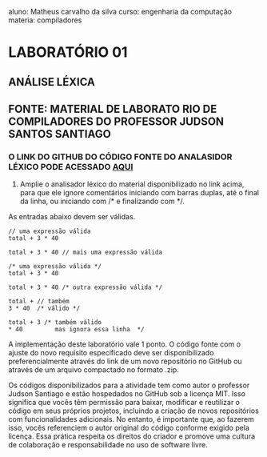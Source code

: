 
aluno: Matheus carvalho da silva
curso: engenharia da computação
materia: compiladores








# LABORATÓRIO 01

## ANÁLISE LÉXICA
## FONTE: MATERIAL DE LABORATO RIO DE COMPILADORES DO PROFESSOR JUDSON SANTOS SANTIAGO

### O LINK DO GITHUB DO CÓDIGO FONTE DO ANALASIDOR LÉXICO PODE ACESSADO [AQUI](https://github.com/JudsonSS/Compiladores/tree/2e1b81ba859e18e938ea149d1cef2edea04dde36/Labs/Lab06)

1. Amplie o analisador léxico do material disponibilizado no link acima, para que ele
ignore comentários iniciando com barras duplas, até o final da linha, ou iniciando
com /* e finalizando com */.

As entradas abaixo devem ser válidas.

```
// uma expressão válida
total + 3 * 40
```

```
total + 3 * 40 // mais uma expressão válida
```

```
/* uma expressão válida */
total + 3 * 40 
```

```
total + 3 * 40 /* outra expressão válida */
```

```
total + // também
3 * 40  /* válido */
```

```
total + 3 /* também válido
* 40         mas ignora essa linha  */
```


A implementação deste laboratório vale 1 ponto. O código fonte com o ajuste do novo requisito especificado deve ser disponibilizado preferencialmente através do link de um novo repositório no GitHub ou através de um arquivo compactado no formato .zip.

Os códigos disponibilizados para a atividade tem como autor o professor Judson Santiago
e estão hospedados no GitHub sob a licença MIT. Isso significa que vocês têm permissão
para baixar, modificar e reutilizar o código em seus próprios projetos, incluindo a criação
de novos repositórios com funcionalidades adicionais. No entanto, é importante que, ao
fazerem isso, vocês referenciem o autor original do código conforme exigido pela licença.
Essa prática respeita os direitos do criador e promove uma cultura de colaboração e
responsabilidade no uso de software livre.
